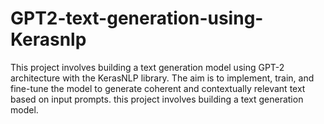 # GPT2-text-generation-using-Kerasnlp 

This project involves building a text generation model using GPT-2 architecture with the KerasNLP library. The aim is to implement, train, and fine-tune the model to generate coherent and contextually relevant text based on input prompts.
this project involves building a text generation model.
